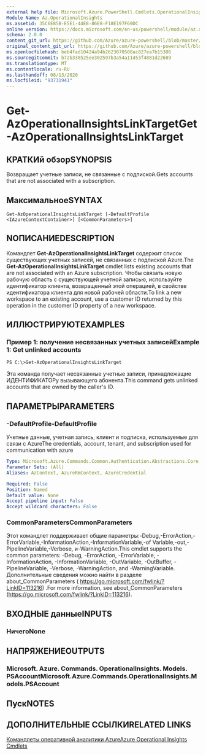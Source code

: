 ```yaml
---
external help file: Microsoft.Azure.PowerShell.Cmdlets.OperationalInsights.dll-Help.xml
Module Name: Az.OperationalInsights
ms.assetid: 35C6E85B-E5E1-44E8-86E8-F18E197F69DC
online version: https://docs.microsoft.com/en-us/powershell/module/az.operationalinsights/get-azoperationalinsightslinktarget
schema: 2.0.0
content_git_url: https://github.com/Azure/azure-powershell/blob/master/src/OperationalInsights/OperationalInsights/help/Get-AzOperationalInsightsLinkTarget.md
original_content_git_url: https://github.com/Azure/azure-powershell/blob/master/src/OperationalInsights/OperationalInsights/help/Get-AzOperationalInsightsLinkTarget.md
ms.openlocfilehash: beb4fad10424a94b2623070508ac827ea7b15306
ms.sourcegitcommit: b72b338525ee302597b3a54a11453f4881d22689
ms.translationtype: MT
ms.contentlocale: ru-RU
ms.lasthandoff: 08/13/2020
ms.locfileid: "93731941"
---
```

# <span data-ttu-id="1c48a-101">Get-AzOperationalInsightsLinkTarget</span><span class="sxs-lookup"><span data-stu-id="1c48a-101">Get-AzOperationalInsightsLinkTarget</span></span>

## <span data-ttu-id="1c48a-102">КРАТКИй обзор</span><span class="sxs-lookup"><span data-stu-id="1c48a-102">SYNOPSIS</span></span>
<span data-ttu-id="1c48a-103">Возвращает учетные записи, не связанные с подпиской.</span><span class="sxs-lookup"><span data-stu-id="1c48a-103">Gets accounts that are not associated with a subscription.</span></span>

## <span data-ttu-id="1c48a-104">Максимальное</span><span class="sxs-lookup"><span data-stu-id="1c48a-104">SYNTAX</span></span>

```
Get-AzOperationalInsightsLinkTarget [-DefaultProfile <IAzureContextContainer>] [<CommonParameters>]
```

## <span data-ttu-id="1c48a-105">NОПИСАНИЕ</span><span class="sxs-lookup"><span data-stu-id="1c48a-105">DESCRIPTION</span></span>
<span data-ttu-id="1c48a-106">Командлет **Get-AzOperationalInsightsLinkTarget** содержит список существующих учетных записей, не связанных с подпиской Azure.</span><span class="sxs-lookup"><span data-stu-id="1c48a-106">The **Get-AzOperationalInsightsLinkTarget** cmdlet lists existing accounts that are not associated with an Azure subscription.</span></span>
<span data-ttu-id="1c48a-107">Чтобы связать новую рабочую область с существующей учетной записью, используйте идентификатор клиента, возвращенный этой операцией, в свойстве идентификатора клиента для новой рабочей области.</span><span class="sxs-lookup"><span data-stu-id="1c48a-107">To link a new workspace to an existing account, use a customer ID returned by this operation in the customer ID property of a new workspace.</span></span>

## <span data-ttu-id="1c48a-108">ИЛЛЮСТРИРУЮТ</span><span class="sxs-lookup"><span data-stu-id="1c48a-108">EXAMPLES</span></span>

### <span data-ttu-id="1c48a-109">Пример 1: получение несвязанных учетных записей</span><span class="sxs-lookup"><span data-stu-id="1c48a-109">Example 1: Get unlinked accounts</span></span>
```
PS C:\>Get-AzOperationalInsightsLinkTarget
```

<span data-ttu-id="1c48a-110">Эта команда получает несвязанные учетные записи, принадлежащие ИДЕНТИФИКАТОРу вызывающего абонента.</span><span class="sxs-lookup"><span data-stu-id="1c48a-110">This command gets unlinked accounts that are owned by the caller's ID.</span></span>

## <span data-ttu-id="1c48a-111">ПАРАМЕТРЫ</span><span class="sxs-lookup"><span data-stu-id="1c48a-111">PARAMETERS</span></span>

### <span data-ttu-id="1c48a-112">-DefaultProfile</span><span class="sxs-lookup"><span data-stu-id="1c48a-112">-DefaultProfile</span></span>
<span data-ttu-id="1c48a-113">Учетные данные, учетная запись, клиент и подписка, используемые для связи с Azure</span><span class="sxs-lookup"><span data-stu-id="1c48a-113">The credentials, account, tenant, and subscription used for communication with azure</span></span>

```yaml
Type: Microsoft.Azure.Commands.Common.Authentication.Abstractions.Core.IAzureContextContainer
Parameter Sets: (All)
Aliases: AzContext, AzureRmContext, AzureCredential

Required: False
Position: Named
Default value: None
Accept pipeline input: False
Accept wildcard characters: False
```

### <span data-ttu-id="1c48a-114">CommonParameters</span><span class="sxs-lookup"><span data-stu-id="1c48a-114">CommonParameters</span></span>
<span data-ttu-id="1c48a-115">Этот командлет поддерживает общие параметры:-Debug,-ErrorAction,-ErrorVariable,-InformationAction,-InformationVariable,-of Variable,-out,-PipelineVariable,-Verbose, и-WarningAction.</span><span class="sxs-lookup"><span data-stu-id="1c48a-115">This cmdlet supports the common parameters: -Debug, -ErrorAction, -ErrorVariable, -InformationAction, -InformationVariable, -OutVariable, -OutBuffer, -PipelineVariable, -Verbose, -WarningAction, and -WarningVariable.</span></span> <span data-ttu-id="1c48a-116">Дополнительные сведения можно найти в разделе about_CommonParameters ( https://go.microsoft.com/fwlink/?LinkID=113216) .</span><span class="sxs-lookup"><span data-stu-id="1c48a-116">For more information, see about_CommonParameters (https://go.microsoft.com/fwlink/?LinkID=113216).</span></span>

## <span data-ttu-id="1c48a-117">ВХОДНЫЕ данные</span><span class="sxs-lookup"><span data-stu-id="1c48a-117">INPUTS</span></span>

### <span data-ttu-id="1c48a-118">Ничего</span><span class="sxs-lookup"><span data-stu-id="1c48a-118">None</span></span>

## <span data-ttu-id="1c48a-119">НАПРЯЖЕНИЕ</span><span class="sxs-lookup"><span data-stu-id="1c48a-119">OUTPUTS</span></span>

### <span data-ttu-id="1c48a-120">Microsoft. Azure. Commands. OperationalInsights. Models. PSAccount</span><span class="sxs-lookup"><span data-stu-id="1c48a-120">Microsoft.Azure.Commands.OperationalInsights.Models.PSAccount</span></span>

## <span data-ttu-id="1c48a-121">Пуск</span><span class="sxs-lookup"><span data-stu-id="1c48a-121">NOTES</span></span>

## <span data-ttu-id="1c48a-122">ДОПОЛНИТЕЛЬНЫЕ ССЫЛКИ</span><span class="sxs-lookup"><span data-stu-id="1c48a-122">RELATED LINKS</span></span>

[<span data-ttu-id="1c48a-123">Командлеты оперативной аналитики Azure</span><span class="sxs-lookup"><span data-stu-id="1c48a-123">Azure Operational Insights Cmdlets</span></span>](/powershell/module/az.operationalinsights)


